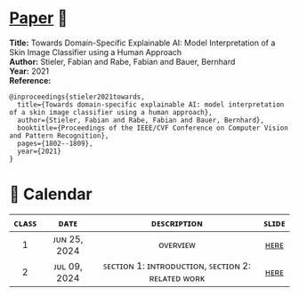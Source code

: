 # [Paper](https://drive.google.com/file/d/1eIdSXnHjDQwgVPWEDzKjkcZ2pJuGydm7/view) 👑
**Title:** Towards Domain-Specific Explainable AI: Model Interpretation of a Skin Image Classifier using a Human Approach  
**Author:** Stieler, Fabian and Rabe, Fabian and Bauer, Bernhard  
**Year:** 2021  
**Reference:**
```
@inproceedings{stieler2021towards,
  title={Towards domain-specific explainable AI: model interpretation of a skin image classifier using a human approach},
  author={Stieler, Fabian and Rabe, Fabian and Bauer, Bernhard},
  booktitle={Proceedings of the IEEE/CVF Conference on Computer Vision and Pattern Recognition},
  pages={1802--1809},
  year={2021}
}
```



# 📅 Calendar
|  ᴄʟᴀꜱꜱ  |     ᴅᴀᴛᴇ      |               ᴅᴇꜱᴄʀɪᴘᴛɪᴏɴ                          |   ꜱʟɪᴅᴇ    |
|:-------:|:-------------:|:-----------------------------------------------:  |:---------:|
|    1    | ᴊᴜɴ 25, 2024  |  ᴏᴠᴇʀᴠɪᴇᴡ                                         |[ʜᴇʀᴇ](https://github.com/nattntn/DPDM2024/blob/main/Research%20Project/Slide/Update_25_06_67.pdf) |
|    2    | ᴊᴜʟ 09, 2024  | ꜱᴇᴄᴛɪᴏɴ 1: ɪɴᴛʀᴏᴅᴜᴄᴛɪᴏɴ,  ꜱᴇᴄᴛɪᴏɴ 2: ʀᴇʟᴀᴛᴇᴅ ᴡᴏʀᴋ  | [ʜᴇʀᴇ]()    |
